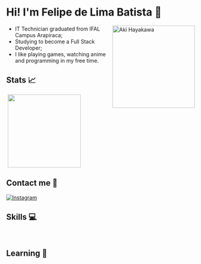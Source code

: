 # Hi! I'm Felipe de Lima Batista 🐧

  <img align="right" alt="Aki Hayakawa" width="220" src="https://media.tenor.com/_swm0zs2tGgAAAAC/chainsaw-man-aki.gif"></img>
  + IT Technician graduated from IFAL Campus Arapiraca;
  + Studying to become a Full Stack Developer;
  + I like playing games, watching anime and programming in my free time.

## Stats 📈
  
  <div style="display: inline_block">
    <img align="center" alt "Html5" src="https://github-readme-stats.vercel.app/api?username=felipkw&show_icons=true&theme=transparent"/>
    <img height="195em" align="center" alt "Html5" src="https://github-readme-stats.vercel.app/api/top-langs/?username=felipkw&layout=donut&theme=dark&hide=Batchfile,Shell&langs_count=4"/>
  <div/>

## Contact me 📱

  [![Instagram](https://img.shields.io/badge/Instagram-E4405F?style=for-the-badge&logo=instagram&logoColor=white)](https://www.instagram.com/felipe.flb/)

## Skills 💻

  <div style="display: inline_block">
    <img align="center" alt "Java" src= "https://img.shields.io/badge/java-%23ED8B00.svg?style=for-the-badge&logo=openjdk&logoColor=white"/>
    <img align="center" alt "Dart" src= "https://img.shields.io/badge/Dart-0175C2?style=for-the-badge&logo=dart&logoColor=white"/>
    <img align="center" alt "Html5" src= "https://img.shields.io/badge/html5-%23E34F26.svg?style=for-the-badge&logo=html5&logoColor=white"/>
    <img align="center" alt "Css3" src= "https://img.shields.io/badge/css3-%231572B6.svg?style=for-the-badge&logo=css3&logoColor=white"/>
    <img align="center" alt "Flutter" src= "https://img.shields.io/badge/Flutter-02569B?style=for-the-badge&logo=flutter&logoColor=white"/>
    <img align="center" alt "MySQL" src= "https://img.shields.io/badge/mysql-4479A1.svg?style=for-the-badge&logo=mysql&logoColor=white"/>
    <img align="center" alt "Html5" src= "https://img.shields.io/badge/github-%23121011.svg?style=for-the-badge&logo=github&logoColor=white"/>
  <div/>

## Learning 📒

  <div style="display: inline_block">
    <img align="center" alt "Go" src= "https://img.shields.io/badge/go-%2300ADD8.svg?style=for-the-badge&logo=go&logoColor=white"/>
    <img align="center" alt "JavaScript" src= "https://img.shields.io/badge/JavaScript-F7DF1E?style=for-the-badge&logo=javascript&logoColor=black"/>
    <img align="center" alt "MongoDB" src= "https://img.shields.io/badge/MongoDB-%234ea94b.svg?style=for-the-badge&logo=mongodb&logoColor=white"/>
    <img align="center" alt "Postgres" src= "https://img.shields.io/badge/postgres-%23316192.svg?style=for-the-badge&logo=postgresql&logoColor=white"/>
    <img align="center" alt "Docker" src= "https://img.shields.io/badge/docker-%230db7ed.svg?style=for-the-badge&logo=docker&logoColor=white"/>
    <img align="center" alt "Swagger" src= "https://img.shields.io/badge/-Swagger-%23Clojure?style=for-the-badge&logo=swagger&logoColor=white"/>
    <img align="center" alt "Git" src= "https://img.shields.io/badge/git-%23F05033.svg?style=for-the-badge&logo=git&logoColor=white"/>
  <div/>
  
